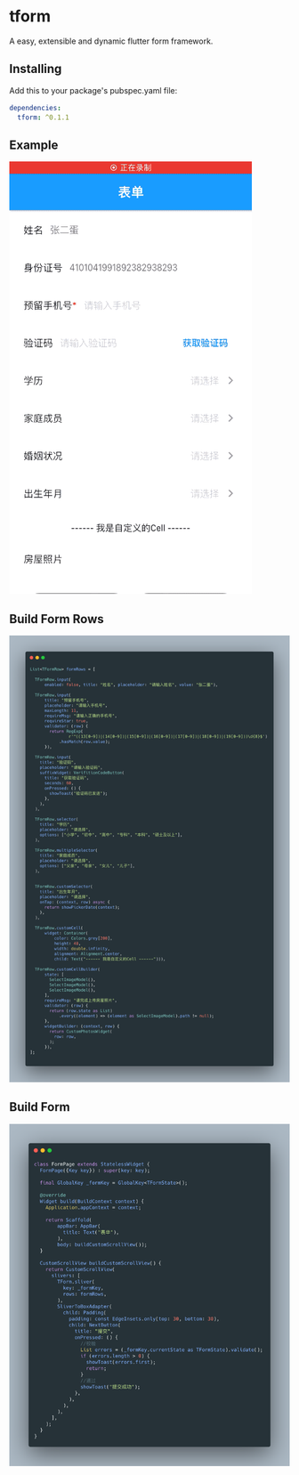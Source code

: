 # tform

A easy, extensible and dynamic flutter form framework.

## Installing
Add this to your package's pubspec.yaml file:
```yaml
dependencies:
  tform: ^0.1.1
```

## Example
![avatar](./raw/demo.gif)

## Build Form Rows
![avatar](./raw/carbon_rows.png)

## Build Form
![avatar](./raw/carbon_page.png)
